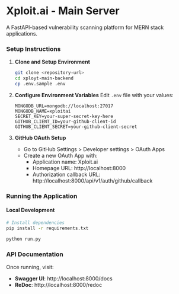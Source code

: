 # Xploit.ai - Main Server

A FastAPI-based vulnerability scanning platform for MERN stack applications.

### Setup Instructions

1. **Clone and Setup Environment**

    ```bash
    git clone <repository-url>
    cd xployt-main-backend
    cp .env.sample .env
    ```

2. **Configure Environment Variables**
   Edit `.env` file with your values:

    ```
    MONGODB_URL=mongodb://localhost:27017
    MONGODB_NAME=xploitai
    SECRET_KEY=your-super-secret-key-here
    GITHUB_CLIENT_ID=your-github-client-id
    GITHUB_CLIENT_SECRET=your-github-client-secret
    ```

3. **GitHub OAuth Setup**
    - Go to GitHub Settings > Developer settings > OAuth Apps
    - Create a new OAuth App with:
        - Application name: Xploit.ai
        - Homepage URL: http://localhost:8000
        - Authorization callback URL: http://localhost:8000/api/v1/auth/github/callback

### Running the Application

#### Local Development

```bash
# Install dependencies
pip install -r requirements.txt

python run.py
```

### API Documentation

Once running, visit:

-   **Swagger UI**: http://localhost:8000/docs
-   **ReDoc**: http://localhost:8000/redoc
